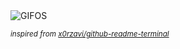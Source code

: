 <div align="justify">
<picture>
    <source media="(prefers-color-scheme: dark)" srcset="https://i.ibb.co/m51y3wDN/output-gif.gif">
    <source media="(prefers-color-scheme: light)" srcset="https://i.ibb.co/m51y3wDN/output-gif.gif">
    <img alt="GIFOS" src="https://i.ibb.co/m51y3wDN/output-gif.gif">
</picture>

<sub><i>inspired from [x0rzavi/github-readme-terminal](https://github.com/x0rzavi/github-readme-terminal)</i></sub>

</div>

<!-- Image deletion URL: https://ibb.co/r2TpVS7d/140eccc2045953ee2d514a1d44a82137 -->